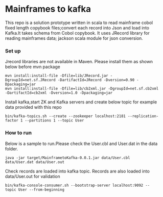 # Mainframes to kafka

This repo is a solution prototype written in scala to read mainframe cobol fixed length copybook files;convert each record into Json and load into Kafka.It takes schema from Cobol copybook. It uses JRecord library for reading mainframes data; jackson scala module for json conversion.

### Set up
Jrecord libraries are not available in Maven. Please install them as shown below before mvn package
```
mvn install:install-file -Dfile=lib/JRecord.jar -DgroupId=net.sf.JRecord -DartifactId=JRecord -Dversion=0.90 -Dpackaging=jar
mvn install:install-file -Dfile=lib/cb2xml.jar -DgroupId=net.sf.cb2xml -DartifactId=cb2xml -Dversion=1.0 -Dpackaging=jar
```

Install kafka,start ZK and Kafka servers and create below topic for example data provided with this repo
```
bin/kafka-topics.sh --create --zookeeper localhost:2181 --replication-factor 1 --partitions 1 --topic User
```

### How to run
Below is a sample to run.Please check the User.cbl and User.dat in the data folder.
```
java -jar target/MainframetoKafka-0.0.1.jar data/User.cbl data/User.dat data/User.out
```

Check records are loaded into kafka topic. Records are also loaded into data/User.out for validation
```
bin/kafka-console-consumer.sh --bootstrap-server localhost:9092 --topic User --from-beginning
```